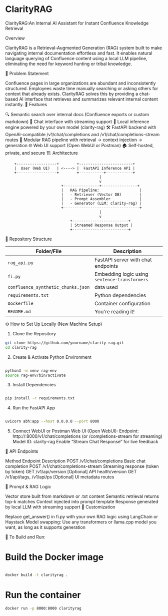 # ClarityRAG
 ClarityRAG:An Internal AI Assistant for Instant Confluence Knowledge Retrieval
 
Overview

ClarityRAG is a Retrieval-Augmented Generation (RAG) system built to make navigating internal documentation effortless and fast. It enables natural language querying of Confluence content using a local LLM pipeline, eliminating the need for keyword hunting or tribal knowledge.

📌 Problem Statement

Confluence pages in large organizations are abundant and inconsistently structured. Employees waste time manually searching or asking others for context that already exists. ClarityRAG solves this by providing a chat-based AI interface that retrieves and summarizes relevant internal content instantly.
🎯 Features

🔍 Semantic search over internal docs (Confluence exports or custom markdown)
💬 Chat interface with streaming support
🧠 Local inference engine powered by your own model (clarity-rag)
🛠️ FastAPI backend with OpenAI-compatible /v1/chat/completions and /v1/chat/completions-stream routes
🧾 Modular RAG pipeline with retrieval → context injection → generation
🌐 Web UI support (Open WebUI or Postman)
🏠 Self-hosted, private, and secure
🏗️ Architecture

        +------------------+        +------------------------+
        |  User (Web UI)   | <----> |  FastAPI Inference API |
        +------------------+        +-----------+------------+
                                              |
                                              v
                             +----------------+----------------+
                             |   RAG Pipeline:                  |
                             |   - Retriever (Vector DB)        |
                             |   - Prompt Assembler             |
                             |   - Generator (LLM: clarity-rag) |
                             +----------------------------------+
                                              |
                                              v
                                 +-------------------------+
                                 | Streamed Response Output |
                                 +-------------------------+

📂 Repository Structure


| Folder/File        | Description                                   |
| ------------------ | --------------------------------------------- |
| `rag_api.py`          | FastAPI server with chat endpoints            |
| `fi.py`      | Embedding logic using `sentence-transformers` |
| `confluence_synthetic_chunks.json` |data used |
| `requirements.txt` | Python dependencies                           |
| `Dockerfile`       | Container configuration                       |
| `README.md`        | You're reading it!                            |

⚙️ How to Set Up Locally (New Machine Setup)

1. Clone the Repository

```bash 
git clone https://github.com/yourname/clarity-rag.git
cd clarity-rag
```

2. Create & Activate Python Environment
```bash

python3 -m venv rag-env
source rag-env/bin/activate
```

3. Install Dependencies
```bash

pip install -r requirements.txt
```

4. Run the FastAPI App
```bash

uvicorn abh:app --host 0.0.0.0 --port 8000
```

5. Connect WebUI or Postman
Web UI (Open WebUI):
Endpoint: http://<your-ip>:8000/v1/chat/completions (or /completions-stream for streaming)
Model ID: clarity-rag
Enable “Stream Chat Response” for live feedback


🧪 API Endpoints

Method	Endpoint	Description
POST	/v1/chat/completions	Basic chat completion
POST	/v1/chat/completions-stream	Streaming response (token by token)
GET	/v1/api/version	[Optional] API health/version
GET	/v1/api/tags, /v1/api/ps	[Optional] UI metadata routes


🧠 Prompt & RAG Logic

Vector store built from markdown or .txt content
Semantic retrieval returns top-k matches
Context injected into prompt template
Response generated by local LLM with streaming support
🔧 Customization

Replace get_answer() in fi.py with your own RAG logic using LangChain or Haystack
Model swapping: Use any transformers or llama.cpp model you want, as long as it supports generation



🚀 To Build and Run:

# Build the Docker image
```bash

docker build -t clarityrag .
```
# Run the container
```bash
docker run -p 8000:8000 clarityrag
```









